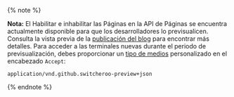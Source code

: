 {% note %}

**Nota:** El Habilitar e inhabilitar las Páginas en la API de Páginas se encuentra actualmente disponible para que los desarrolladores lo previsualicen. Consulta la vista previa de la [publicación del blog](https://developer.github.com/changes/2019-03-14-enabling-disabling-pages/) para encontrar más detalles. Para acceder a las terminales nuevas durante el periodo de previsualización, debes proporcionar un [tipo de medios](/v3/media) personalizado en el encabezado `Accept`:
```
application/vnd.github.switcheroo-preview+json
```

{% endnote %}
